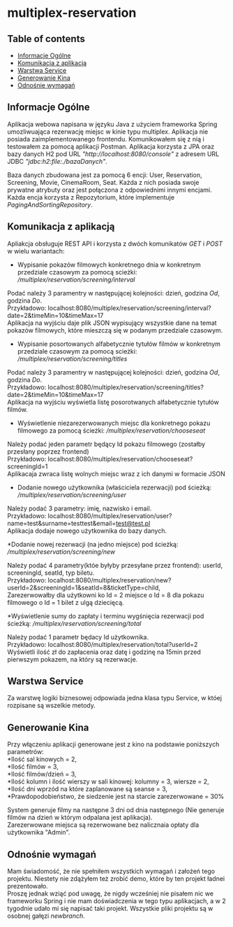 # multiplex-reservation

## Table of contents
* [Informacje Ogólne](#informacje-ogólne)
* [Komunikacja z aplikacją](#komunikacja-z-aplikacją)
* [Warstwa Service](#warstwa-service)
* [Generowanie Kina](#generowanie-kina)
* [Odnośnie wymagań](#odnośnie-wymagań)

## Informacje Ogólne

Aplikacja webowa napisana w języku Java z użyciem frameworka Spring umozliwuająca rezerwację miejsc w kinie typu multiplex.
Aplikacja nie posiada zaimplementowanego frontendu. Komunikowałem się z nią i testowałem za pomocą aplikacji Postman.
Aplikacja korzysta z JPA oraz bazy danych H2 pod URL *"http://localhost:8080/console"* z adresem URL JDBC *"jdbc:h2:file:./bazaDanych"*.

Baza danych zbudowana jest za pomocą 6 encji: User, Reservation, Screening, Movie, CinemaRoom, Seat.
Każda z nich posiada swoje prywatne atrybuty oraz jest połączona z odpowiednimi innymi encjami.
Każda encja korzysta z Repozytorium, które implementuje *PagingAndSortingRepository*.

## Komunikacja z aplikacją

Apliakcja obsługuje REST API i korzysta z dwóch komunikatów *GET* i *POST* w wielu wariantach:

* Wypisanie pokazów filmowych konkretnego dnia w konkretnym przedziale czasowym za pomocą scieżki: 
*/multiplex/reservation/screening/interval*

Podać należy 3 paramentry w następującej kolejności: dzień, godzina *Od*, godzina *Do*.  
Przykładowo: localhost:8080/multiplex/reservation/screening/interval?date=2&timeMin=10&timeMax=17  
Aplikacja na wyjściu daje plik JSON wypisujący wszystkie dane na temat pokazów filmowych, które mieszczą się w podanym przedziale czasowym.

* Wypisanie posortowanych alfabetycznie tytułów filmów w konkretnym przedziale czasowym za pomocą scieżki: 
*/multiplex/reservation/screening/titles*

Podać należy 3 paramentry w następującej kolejności: dzień, godzina *Od*, godzina *Do*.  
Przykładowo: localhost:8080/multiplex/reservation/screening/titles?date=2&timeMin=10&timeMax=17  
Aplikacja na wyjściu wyświetla listę posorotwanych alfabetycznie tytułów filmów.

* Wyświetlenie niezarezerwowanych miejsc dla konkretnego pokazu filmowego za pomocą ścieżki:
*/multiplex/reservation/chooseseat*

Należy podać jeden parametr będący Id pokazu filmowego (zostałby przesłany poprzez frontend)  
Przykładowo: localhost:8080/multiplex/reservation/chooseseat?screeningId=1  
Aplikacaja zwraca listę wolnych miejsc wraz z ich danymi w formacie JSON

* Dodanie nowego użytkownika (właściciela rezerwacji) pod ścieżką:
*/multiplex/reservation/screening/user*

Należy podać 3 parametry: imię, nazwisko i email.  
Przykładowo: localhost:8080/multiplex/reservation/user?name=test&surname=testtest&email=test@test.pl  
Aplikacja dodaje nowego użytkownika do bazy danych.

*Dodanie nowej rezerwacji (na jedno miejsce) pod ścieżką:
*/multiplex/reservation/screening/new*

Należy podać 4 parametry(któe byłyby przesyłane przez frontend): userId, screeningId, seatId, typ biletu.  
Przykładowo: localhost:8080/multiplex/reservation/new?userId=2&screeningId=1&seatId=8&ticketType=child,  
Zarezerwowałby dla użytkowni ko Id = 2 miejsce o Id = 8 dla pokazu filmowego o Id = 1 bilet z ulgą dziecięcą.

*Wyświetlenie sumy do zapłaty i terminu wygśnięcia rezerwacji pod ścieżką:
*/multiplex/reservation/screening/total*

Należy podać 1 parametr będacy Id użytkownika.  
Przykładowo: localhost:8080/multiplex/reservation/total?userId=2  
Wyświetli ilość zł do zapłacenia oraz datę i godzinę na 15min przed pierwszym pokazem, na który są rezerwacje.


## Warstwa Service
Za warstwę logiki biznesowej odpowiada jedna klasa typu Service, w któej rozpisane są wszelkie metody.

## Generowanie Kina

Przy włączeniu aplikacji generowane jest z kino na podstawie poniższych parametrów:  
*Ilość sal kinowych = 2,  
*Ilość filmów = 3,  
*Ilość filmów/dzień = 3,  
*Ilość kolumn i ilość wierszy w sali kinowej: kolumny = 3, wiersze = 2,  
*Ilość dni wprzód na które zaplanowane są seanse = 3,  
*Prawdopodobieństwo, że siedzenie jest na starcie zarezerwowane = 30%  

System generuje filmy na następne 3 dni od dnia następnego (Nie generuje filmów na dzień w którym odpalana jest aplikacja).  
Zarezerwowane miejsca są rezerwowane bez nalicznaia opłaty dla użytkownika "Admin".


## Odnośnie wymagań
Mam świadomość, że nie spełniłem wszystkich wymagań i założeń tego projektu. Niestety nie zdążyłem też zrobić demo, które by ten projekt ładnei prezentowało.  
Proszę jednak wziąć pod uwagę, że nigdy wcześniej nie pisałem nic we frameworku Spring i nie mam doświadczenia w tego typu aplikacjach, a w 2 tygodnie udało mi się napisać 
taki projekt.
Wszystkie pliki projektu są w osobnej gałęzi *newbranch*.
